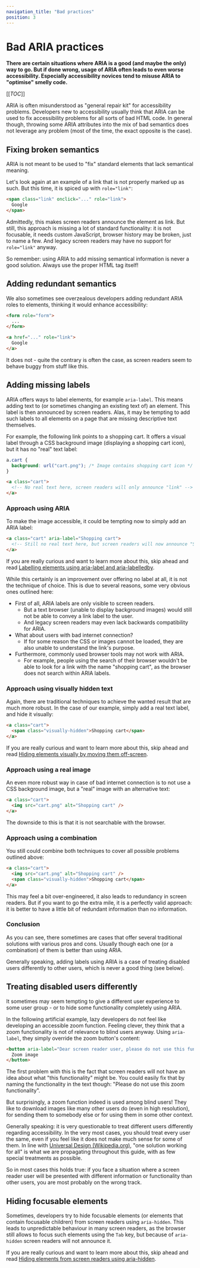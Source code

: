 ```yaml
---
navigation_title: "Bad practices"
position: 3
---
```


# Bad ARIA practices

**There are certain situations where ARIA is a good (and maybe the only) way to go. But if done wrong, usage of ARIA often leads to even worse accessibility. Especially accessibility novices tend to misuse ARIA to "optimise" smelly code.**

[[_TOC_]]

ARIA is often misunderstood as "general repair kit" for accessibility problems. Developers new to accessibility usually think that ARIA can be used to fix accessibility problems for all sorts of bad HTML code. In general though, throwing some ARIA attributes into the mix of bad semantics does not leverage any problem (most of the time, the exact opposite is the case).

## Fixing broken semantics

ARIA is not meant to be used to "fix" standard elements that lack semantical meaning.

Let's look again at an example of a link that is not properly marked up as such. But this time, it is spiced up with `role="link"`:

```html
<span class="link" onclick="..." role="link">
  Google
</span>
```

Admittedly, this makes screen readers announce the element as link. But still, this approach is missing a lot of standard functionality: it is not focusable, it needs custom JavaScript, browser history may be broken, just to name a few. And legacy screen readers may have no support for `role="link"` anyway.

So remember: using ARIA to add missing semantical information is never a good solution. Always use the proper HTML tag itself!

## Adding redundant semantics

We also sometimes see overzealous developers adding redundant ARIA roles to elements, thinking it would enhance accessibility:

```html
<form role="form">
  ...
</form>

<a href="..." role="link">
  Google
</a>
```

It does not - quite the contrary is often the case, as screen readers seem to behave buggy from stuff like this.

## Adding missing labels

ARIA offers ways to label elements, for example `aria-label`. This means adding text to (or sometimes changing an existing text of) an element. This label is then announced by screen readers. Alas, it may be tempting to add such labels to all elements on a page that are missing descriptive text themselves.

For example, the following link points to a shopping cart. It offers a visual label through a CSS background image (displaying a shopping cart icon), but it has no "real" text label:

```css
a.cart {
  background: url("cart.png"); /* Image contains shopping cart icon */
}
```

```html
<a class="cart">
  <!-- No real text here, screen readers will only announce "link" -->
</a>
```

### Approach using ARIA

To make the image accessible, it could be tempting now to simply add an ARIA label:

```html
<a class="cart" aria-label="Shopping cart">
  <!-- Still no real text here, but screen readers will now announce "Shopping cart link" -->
</a>
```

If you are really curious and want to learn more about this, skip ahead and read [Labelling elements using aria-label and aria-labelledby](/examples/sensible-aria-usage/label-labelledby).

While this certainly is an improvement over offering no label at all, it is not the technique of choice. This is due to several reasons, some very obvious ones outlined here:

- First of all, ARIA labels are only visible to screen readers.
    - But a text browser (unable to display background images) would still not be able to convey a link label to the user.
    - And legacy screen readers may even lack backwards compatibility for ARIA.
- What about users with bad internet connection?
    - If for some reason the CSS or images cannot be loaded, they are also unable to understand the link's purpose.
- Furthermore, commonly used browser tools may not work with ARIA.
    - For example, people using the search of their browser wouldn't be able to look for a link with the name "shopping cart", as the browser does not search within ARIA labels.

### Approach using visually hidden text

Again, there are traditional techniques to achieve the wanted result that are much more robust. In the case of our example, simply add a real text label, and hide it visually:

```html
<a class="cart">
  <span class="visually-hidden">Shopping cart</span>
</a>
```

If you are really curious and want to learn more about this, skip ahead and read [Hiding elements visually by moving them off-screen](/examples/hiding-elements/visually).

### Approach using a real image

An even more robust way in case of bad internet connection is to not use a CSS background image, but a "real" image with an alternative text:

```html
<a class="cart">
  <img src="cart.png" alt="Shopping cart" />
</a>
```

The downside to this is that it is not searchable with the browser.

### Approach using a combination

You still could combine both techniques to cover all possible problems outlined above:

```html
<a class="cart">
  <img src="cart.png" alt="Shopping cart" />
  <span class="visually-hidden">Shopping cart</span>
</a>
```

This may feel a bit over-engineered, it also leads to redundancy in screen readers. But if you want to go the extra mile, it is a perfectly valid approach: it is better to have a little bit of redundant information than no information.

### Conclusion

As you can see, there sometimes are cases that offer several traditional solutions with various pros and cons. Usually though each one (or a combination) of them is better than using ARIA.

Generally speaking, adding labels using ARIA is a case of treating disabled users differently to other users, which is never a good thing (see below).

## Treating disabled users differently

It sometimes may seem tempting to give a different user experience to some user group - or to hide some functionality completely using ARIA.

In the following artificial example, lazy developers do not feel like developing an accessible zoom function. Feeling clever, they think that a zoom functionality is not of relevance to blind users anyway. Using `aria-label`, they simply override the zoom button's content:

```html
<button aria-label="Dear screen reader user, please do not use this functionality, it is not meant for you">
  Zoom image
</button>
```

The first problem with this is the fact that screen readers will not have an idea about what "this functionality" might be. You could easily fix that by naming the functionality in the text though: "Please do not use this zoom functionality".

But surprisingly, a zoom function indeed is used among blind users! They like to download images like many other users do (even in high resolution), for sending them to somebody else or for using them in some other context.

Generally speaking: it is very questionable to treat different users differently regarding accessibility. In the very most cases, you should treat every user the same, even if you feel like it does not make much sense for some of them. In line with [Universal Design (Wikipedia.org)](https://en.wikipedia.org/wiki/Universal_design), "one solution working for all" is what we are propagating throughout this guide, with as few special treatments as possible.

So in most cases this holds true: if you face a situation where a screen reader user will be presented with different information or functionality than other users, you are most probably on the wrong track.

## Hiding focusable elements

Sometimes, developers try to hide focusable elements (or elements that contain focusable children) from screen readers using `aria-hidden`. This leads to unpredictable behaviour in many screen readers, as the browser still allows to focus such elements using the `Tab` key, but because of `aria-hidden` screen readers will not announce it.

If you are really curious and want to learn more about this, skip ahead and read [Hiding elements from screen readers using aria-hidden](/examples/hiding-elements/from-screen-readers).
